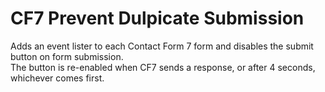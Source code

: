 # CF7 Prevent Dulpicate Submission

Adds an event lister to each Contact Form 7 form and disables the submit button on form submission.  
The button is re-enabled when CF7 sends a response, or after 4 seconds, whichever comes first.
